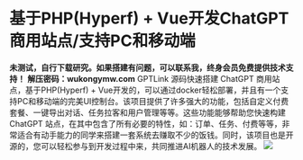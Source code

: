 # 基于PHP(Hyperf) + Vue开发ChatGPT商用站点/支持PC和移动端

**未测试，自行下载研究。如果搭建有问题，可以联系我，终身会员免费提供技术支持！**
**解压密码：wukongymw.com**
GPTLink 源码快速搭建 ChatGPT 商用站点，基于PHP(Hyperf) + Vue开发的，可以通过docker轻松部署，并且有一个支持PC和移动端的完美UI控制台。该项目提供了许多强大的功能，包括自定义付费套餐、一键导出对话、任务拉客和用户管理等等。这些功能能够帮助您快速构建 ChatGPT 站点，在其中包含了所有必要的特性，如：订单、任务、付费等等，非常适合有动手能力的同学来搭建一套系统去赚取不少的饭钱。同时，该项目也是开源的，您可以轻松参与到开发过程中来，共同推进AI机器人的技术发展。
[![](https://wukongymw.com/wp-content/uploads/2023/06/1687078245-98c329eac83b5da.png)](https://wukongymw.com/wp-content/uploads/2023/06/1687078245-98c329eac83b5da.png)